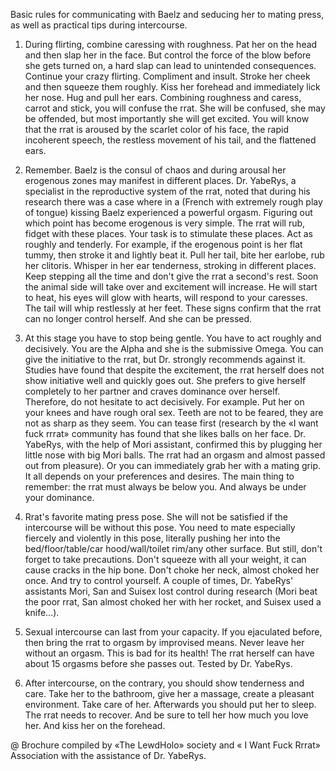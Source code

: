 Basic rules for communicating with Baelz and seducing her to mating press, as well as practical tips during intercourse.

1. During flirting, combine caressing with roughness. Pat her on the head and then slap her in the face. But control the force of the blow before she gets turned on, a hard slap can lead to unintended consequences. Continue your crazy flirting. Compliment and insult. Stroke her cheek and then squeeze them roughly. Kiss her forehead and immediately lick her nose. Hug and pull her ears. Combining roughness and caress, carrot and stick, you will confuse the rrat. She will be confused, she may be offended, but most importantly she will get excited. You will know that the rrat is aroused by the scarlet color of his face, the rapid incoherent speech, the restless movement of his tail, and the flattened ears.

2. Remember. Baelz is the consul of chaos and during arousal her erogenous zones may manifest in different places. Dr. YabeRys, a specialist in the reproductive system of the rrat, noted that during his research there was a case where in a (French with extremely rough play of tongue) kissing Baelz experienced a powerful orgasm. Figuring out which point has become erogenous is very simple. The rrat will rub, fidget with these places. Your task is to stimulate these places. Act as roughly and tenderly. For example, if the erogenous point is her flat tummy, then stroke it and lightly beat it. Pull her tail, bite her earlobe, rub her clitoris. Whisper in her ear tenderness, stroking in different places. Keep stepping all the time and don't give the rrat a second's rest. Soon the animal side will take over and excitement will increase. He will start to heat, his eyes will glow with hearts, will respond to your caresses. The tail will whip restlessly at her feet. These signs confirm that the rrat can no longer control herself. And she can be pressed.

3. At this stage you have to stop being gentle. You have to act roughly and decisively. You are the Alpha and she is the submissive Omega. You can give the initiative to the rrat, but Dr. strongly recommends against it. Studies have found that despite the excitement, the rrat herself does not show initiative well and quickly goes out. She prefers to give herself completely to her partner and craves dominance over herself. Therefore, do not hesitate to act decisively. For example. Put her on your knees and have rough oral sex. Teeth are not to be feared, they are not as sharp as they seem. You can tease first (research by the «I want fuck rrrat» community has found that she likes balls on her face. Dr. YabeRys, with the help of Mori assistant, confirmed this by plugging her little nose with big Mori balls. The rrat had an orgasm and almost passed out from pleasure). Or you can immediately grab her with a mating grip. It all depends on your preferences and desires. The main thing to remember: the rrat must always be below you. And always be under your dominance.

4. Rrat's favorite mating press pose. She will not be satisfied if the intercourse will be without this pose. You need to mate especially fiercely and violently in this pose, literally pushing her into the bed/floor/table/car hood/wall/toilet rim/any other surface. But still, don't forget to take precautions. Don't squeeze with all your weight, it can cause cracks in the hip bone. Don't choke her neck, almost choked her once. And try to control yourself. A couple of times, Dr. YabeRys' assistants Mori, San and Suisex lost control during research (Mori beat the poor rrat, San almost choked her with her rocket, and Suisex used a knife...).

5. Sexual intercourse can last from your capacity. If you ejaculated before, then bring the rrat to orgasm by improvised means. Never leave her without an orgasm. This is bad for its health! The rrat herself can have about 15 orgasms before she passes out. Tested by Dr. YabeRys.

6. After intercourse, on the contrary, you should show tenderness and care. Take her to the bathroom, give her a massage, create a pleasant environment. Take care of her. Afterwards you should put her to sleep. The rrat needs to recover. And be sure to tell her how much you love her. And kiss her on the forehead.

@ Brochure compiled by «The LewdHolo» society and « I Want Fuck Rrrat» Association with the assistance of Dr. YabeRys.